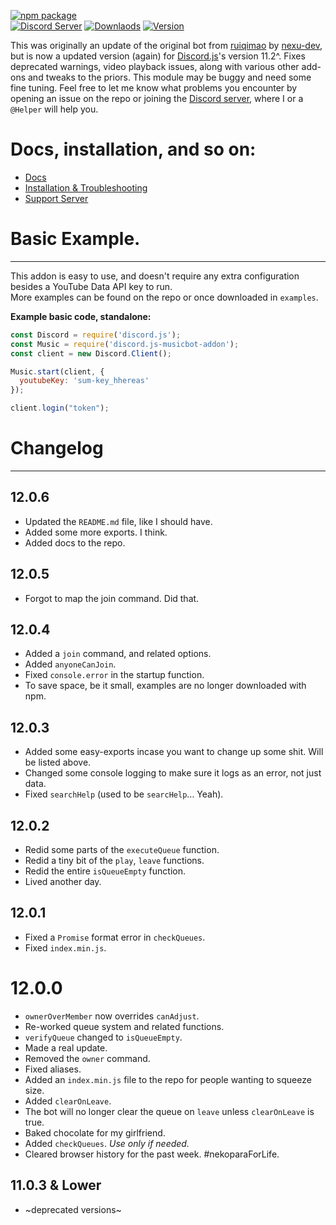 [![npm package](https://nodei.co/npm/discord.js-musicbot-addon.png?downloads=true&downloadRank=true&stars=true)](https://nodei.co/npm/discord.js-musicbot-addon/)  
[![Discord Server](https://discordapp.com/api/guilds/427239929924288532/embed.png)](https://discord.gg/FKYrX4X)  [![Downlaods](https://img.shields.io/npm/dt/discord.js-musicbot-addon.svg?maxAge=3600)](https://www.npmjs.com/package/discord.js-musicbot-addon)  [![Version](https://img.shields.io/npm/v/discord.js-musicbot-addon.svg?maxAge=3600)](https://www.npmjs.com/package/discord.js-musicbot-addon)

This was originally an update of the original bot from [ruiqimao](https://github.com/ruiqimao/discord.js-music) by [nexu-dev](https://www.npmjs.com/package/discord.js-music-v11), but is now a updated version (again) for [Discord.js](https://discord.js.org/)'s version 11.2^. Fixes deprecated warnings, video playback issues, along with various other add-ons and tweaks to the priors. This module may be buggy and need some fine tuning. Feel free to let me know what problems you encounter by opening an issue on the repo or joining the [Discord server](https://discord.gg/cADwxKs), where I or a `@Helper` will help you.

# Docs, installation, and so on:
* [Docs](https://github.com/DarkoPendragon/discord.js-musicbot-addon/wiki/Documentation)
* [Installation & Troubleshooting](https://github.com/DarkoPendragon/discord.js-musicbot-addon/wiki/Installation-&-Troubleshooting)
* [Support Server](https://discord.gg/cADwxKs)  
  
# Basic Example.
***  
This addon is easy to use, and doesn't require any extra configuration besides a YouTube Data API key to run.  
More examples can be found on the repo or once downloaded in `examples`.  

__Example basic code, standalone:__
```javascript
const Discord = require('discord.js');
const Music = require('discord.js-musicbot-addon');
const client = new Discord.Client();

Music.start(client, {
  youtubeKey: 'sum-key_hhereas'
});

client.login("token");
```  

# Changelog
***  
## 12.0.6
* Updated the `README.md` file, like I should have.
* Added some more exports. I think.
* Added docs to the repo.

## 12.0.5
* Forgot to map the join command. Did that.

## 12.0.4
* Added a `join` command, and related options.
* Added `anyoneCanJoin`.
* Fixed `console.error` in the startup function.
* To save space, be it small, examples are no longer downloaded with npm.

## 12.0.3
* Added some easy-exports incase you want to change up some shit. Will be listed above.
* Changed some console logging to make sure it logs as an error, not just data.
* Fixed `searchHelp` (used to be `searcHelp`... Yeah).

## 12.0.2
* Redid some parts of the `executeQueue` function.
* Redid a tiny bit of the `play`, `leave` functions.
* Redid the entire `isQueueEmpty` function.
* Lived another day.

## 12.0.1
* Fixed a `Promise` format error in `checkQueues`.
* Fixed `index.min.js`.

# 12.0.0
* `ownerOverMember` now overrides `canAdjust`.
* Re-worked queue system and related functions.
* `verifyQueue` changed to `isQueueEmpty`.
* Made a real update.
* Removed the `owner` command.
* Fixed aliases.
* Added an `index.min.js` file to the repo for people wanting to squeeze size.
* Added `clearOnLeave`.
* The bot will no longer clear the queue on `leave` unless `clearOnLeave` is true.
* Baked chocolate for my girlfriend.
* Added `checkQueues`. *Use only if needed.*
* Cleared browser history for the past week. #nekoparaForLife.

## 11.0.3 & Lower
* ~deprecated versions~

